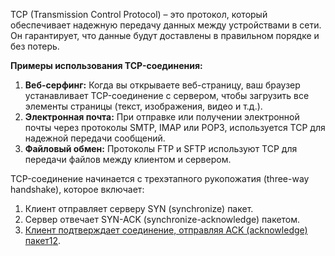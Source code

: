 TCP (Transmission Control Protocol) – это протокол, который обеспечивает надежную передачу данных между устройствами в сети. Он гарантирует, что данные будут доставлены в правильном порядке и без потерь.

**Примеры использования TCP-соединения:**

1. **Веб-серфинг:** Когда вы открываете веб-страницу, ваш браузер устанавливает TCP-соединение с сервером, чтобы загрузить все элементы страницы (текст, изображения, видео и т.д.).
2. **Электронная почта:** При отправке или получении электронной почты через протоколы SMTP, IMAP или POP3, используется TCP для надежной передачи сообщений.
3. **Файловый обмен:** Протоколы FTP и SFTP используют TCP для передачи файлов между клиентом и сервером.

TCP-соединение начинается с трехэтапного рукопожатия (three-way handshake), которое включает:

1. Клиент отправляет серверу SYN (synchronize) пакет.
2. Сервер отвечает SYN-ACK (synchronize-acknowledge) пакетом.
3. [Клиент подтверждает соединение, отправляя ACK (acknowledge) пакет](https://www.guru99.com/ru/tcp-ip-model.html)[1](https://www.guru99.com/ru/tcp-ip-model.html)[2](https://habr.com/ru/companies/ruvds/articles/759988/).